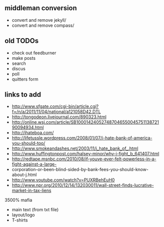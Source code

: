 middleman conversion
-----
* convert and remove jekyll/
* convert and remove compass/


old TODOs
------
- check out feedburner
- make posts
- search
- discus
- poll
- quitters form


links to add
-----
* http://www.sfgate.com/cgi-bin/article.cgi?f=/n/a/2011/11/04/national/a121058D42.DTL
* http://tongodeon.livejournal.com/890323.html
* http://online.wsj.com/article/SB10001424052748704655004575113872190094934.html
* http://ihateboa.com/
* http://lifetussle.wordpress.com/2008/01/07/i-hate-bank-of-america-you-should-too/
* http://www.smokeandashes.net/2003/11/i_hate_bank_of_.html
* http://www.huffingtonpost.com/halsey-minor/why-i-fight_b_641407.html
* http://redtape.msnbc.com/2010/08/if-youve-ever-felt-powerless-in-a-fight-against-a-large-
* corporation-or-been-blind-sided-by-bank-fees-you-should-know-about-j.html
* http://www.youtube.com/watch?v=PUXRBehEuH0
* http://www.npr.org/2010/12/14/132030011/wall-street-finds-lucrative-market-in-tax-liens





3500%
 	mafia

- main text (from txt file)
- layout/logo
- T-shirts
